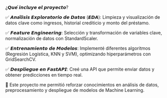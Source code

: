 ¿𝙌𝙪𝙚́ 𝙞𝙣𝙘𝙡𝙪𝙮𝙚 𝙚𝙡 𝙥𝙧𝙤𝙮𝙚𝙘𝙩𝙤?

✅ 𝘼𝙣𝙖́𝙡𝙞𝙨𝙞𝙨 𝙀𝙭𝙥𝙡𝙤𝙧𝙖𝙩𝙤𝙧𝙞𝙤 𝙙𝙚 𝘿𝙖𝙩𝙤𝙨 (𝙀𝘿𝘼): Limpieza y visualización de datos clave como ingresos, historial crediticio y monto del préstamo.



✅ 𝙁𝙚𝙖𝙩𝙪𝙧𝙚 𝙀𝙣𝙜𝙞𝙣𝙚𝙚𝙧𝙞𝙣𝙜:  Selección y transformación de variables clave, normalización de datos con StandardScaler.



✅ 𝙀𝙣𝙩𝙧𝙚𝙣𝙖𝙢𝙞𝙚𝙣𝙩𝙤 𝙙𝙚 𝙈𝙤𝙙𝙚𝙡𝙤𝙨:  Implementé diferentes algoritmos (Regresión Logística, KNN y SVM), optimizando hiperparámetros con GridSearchCV.



✅ 𝘿𝙚𝙨𝙥𝙡𝙞𝙚𝙜𝙪𝙚 𝙚𝙣 𝙁𝙖𝙨𝙩𝘼𝙋𝙄:  Creé una API que permite enviar datos y obtener predicciones en tiempo real.



📌 Este proyecto me permitió reforzar conocimientos en análisis de datos, preprocesamiento y despliegue de modelos de Machine Learning.

